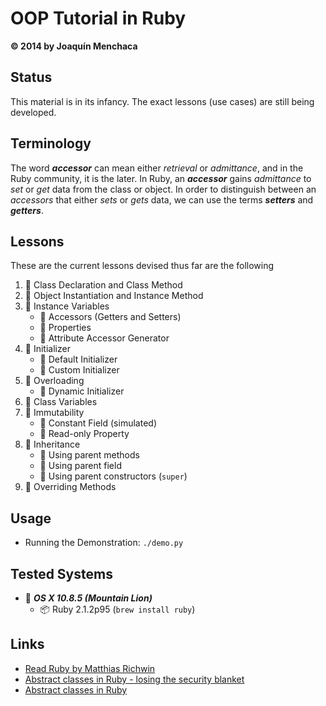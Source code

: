 # OOP Tutorial in Ruby
**© 2014 by Joaquín Menchaca**

## Status

This material is in its infancy.  The exact lessons (use cases) are still being developed.

## Terminology

The word ***accessor*** can mean either *retrieval* or *admittance*, and in the Ruby community, it is the later. In Ruby, an ***accessor*** gains *admittance* to *set* or *get* data from the class or object.  In order to distinguish between an *accessors* that either *sets* or *gets* data, we can use the terms ***setters*** and ***getters***.

## Lessons

These are the current lessons devised thus far are the following

 1. :green_book: Class Declaration and Class Method
 2. :green_book: Object Instantiation and Instance Method
 1. :green_book: Instance Variables
    * :page_facing_up: Accessors (Getters and Setters)
    * :page_facing_up: Properties
    * :page_facing_up: Attribute Accessor Generator
 2. :green_book: Initializer
    * :page_facing_up: Default Initializer
    * :page_facing_up: Custom Initializer
 3. :closed_book: Overloading
    * :page_facing_up: Dynamic Initializer
 4. :green_book: Class Variables
 5. :closed_book: Immutability
    * :page_facing_up: Constant Field (simulated)
    * :page_facing_up: Read-only Property
 6. :green_book: Inheritance
    * :page_facing_up: Using parent methods
    * :page_facing_up: Using parent field
    * :page_facing_up: Using parent constructors (`super`)
 7. :green_book: Overriding Methods

## Usage

* Running the Demonstration: `./demo.py`

## Tested Systems

* :dvd: *__OS X 10.8.5 (Mountain Lion)__*
  * :package: Ruby 2.1.2p95 (`brew install ruby`)

## Links

* [Read Ruby by Matthias Richwin](http://readruby.io/)
* [Abstract classes in Ruby - losing the security blanket](http://yakhairsurplus.com/abstract-classes-ruby-losing-security-blanket/)
* [Abstract classes in Ruby](http://riccardotacconi.blogspot.com/2012/12/abstract-classes-in-ruby.html)
